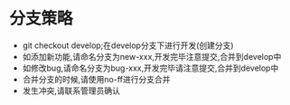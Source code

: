 # 分支策略
+ git checkout develop;在develop分支下进行开发(创建分支)
+ 如添加新功能,请命名分支为new-xxx,开发完毕注意提交,合并到develop中
+ 如修改bug,请命名分支为bug-xxx,开发完毕请注意提交,合并到develop中
+ 合并分支的时候,请使用no-ff进行分支合并
+ 发生冲突,请联系管理员确认
